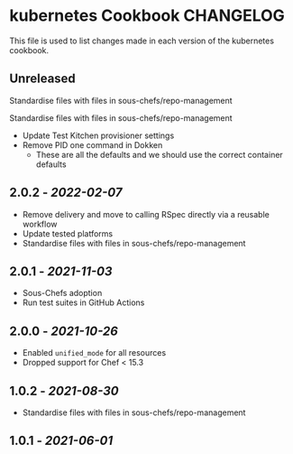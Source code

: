 # kubernetes Cookbook CHANGELOG

This file is used to list changes made in each version of the kubernetes cookbook.

## Unreleased

Standardise files with files in sous-chefs/repo-management

Standardise files with files in sous-chefs/repo-management

- Update Test Kitchen provisioner settings
- Remove PID one command in Dokken
   - These are all the defaults and we should use the correct container defaults

## 2.0.2 - *2022-02-07*

- Remove delivery and move to calling RSpec directly via a reusable workflow
- Update tested platforms
- Standardise files with files in sous-chefs/repo-management

## 2.0.1 - *2021-11-03*

- Sous-Chefs adoption
- Run test suites in GitHub Actions

## 2.0.0 - *2021-10-26*

- Enabled `unified_mode` for all resources
- Dropped support for Chef < 15.3

## 1.0.2 - *2021-08-30*

- Standardise files with files in sous-chefs/repo-management

## 1.0.1 - *2021-06-01*
